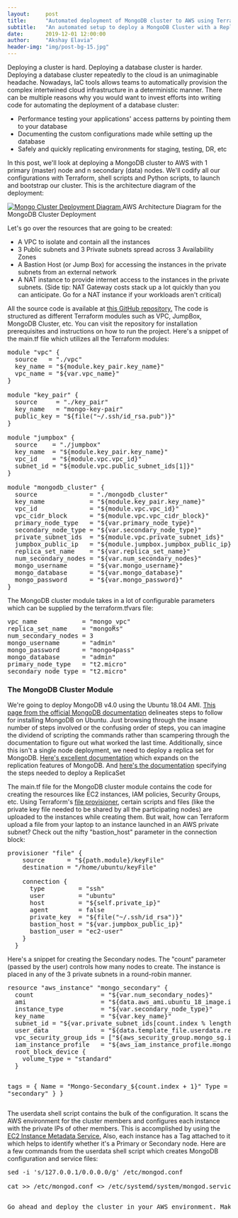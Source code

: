 ```yaml
---
layout:     post
title:      "Automated deployment of MongoDB cluster to AWS using Terraform"
subtitle:   "An automated setup to deploy a MongoDB Cluster with a Replica Set (1 Primary, n Secondary nodes) to AWS with Terraform"
date:       2019-12-01 12:00:00
author:     "Akshay Elavia"
header-img: "img/post-bg-15.jpg"
---
```


<p>Deploying a cluster is hard. Deploying a database cluster is harder. Deploying a database cluster repeatedly to the cloud is an unimaginable headache. Nowadays, IaC tools allows teams to automatically provision the complex intertwined cloud infrastructure in a deterministic manner. There can be multiple reasons why you would want to invest efforts into writing code for automating the deployment of a database cluster:</p>
<ul>
<li>Performance testing your applications' access patterns by pointing them to your database</li> 
<li>Documenting the custom configurations made while setting up the database</li>
<li>Safely and quickly replicating environments for staging, testing, DR, etc</li>
</ul>

<p>In this post, we'll look at deploying a MongoDB cluster to AWS with 1 primary (master) node and n secondary (data) nodes. We'll codify all our configurations with Terraform, shell scripts and Python scripts, to launch and bootstrap our cluster. This is the architecture diagram of the deployment:</p>

<a href="#">
    <img src="{{ site.baseurl }}/img/MongoDB-Replica-Set-Deployment-Architecture.png" alt="Mongo Cluster Deployment Diagram">
</a>
<span class="caption text-muted">AWS Architecture Diagram for the MongoDB Cluster Deployment</span>

<p>Let's go over the resources that are going to be created:</p>
<ul>
<li>A VPC to isolate and contain all the instances</li> 
<li>3 Public subnets and 3 Private subnets spread across 3 Availability Zones</li>
<li>A Bastion Host (or Jump Box) for accessing the instances in the private subnets from an external network</li>
<li>A NAT instance to provide internet access to the instances in the private subnets. (Side tip: NAT Gateway costs stack up a lot quickly than you can anticipate. Go for a NAT instance if your workloads aren't critical)</li>
</ul>

<p>All the source code is available at <a href="https://github.com/itselavia/mongodb-terraform-deployment">this GitHub repository.</a> The code is structured as different Terraform modules such as VPC, JumpBox, MongoDB Cluster, etc. You can visit the repository for installation prerequisites and instructions on how to run the project. Here's a snippet of the main.tf file which utilizes all the Terraform modules:</p>

<?prettify?>
<pre class="prettyprint linenums">
module "vpc" {
  source   = "./vpc"
  key_name = "${module.key_pair.key_name}"
  vpc_name = "${var.vpc_name}"
}

module "key_pair" {
  source     = "./key_pair"
  key_name   = "mongo-key-pair"
  public_key = "${file("~/.ssh/id_rsa.pub")}"
}

module "jumpbox" {
  source    = "./jumpbox"
  key_name  = "${module.key_pair.key_name}"
  vpc_id    = "${module.vpc.vpc_id}"
  subnet_id = "${module.vpc.public_subnet_ids[1]}"
}

module "mongodb_cluster" {
  source              = "./mongodb_cluster"
  key_name            = "${module.key_pair.key_name}"
  vpc_id              = "${module.vpc.vpc_id}"
  vpc_cidr_block      = "${module.vpc.vpc_cidr_block}"
  primary_node_type   = "${var.primary_node_type}"
  secondary_node_type = "${var.secondary_node_type}"
  private_subnet_ids  = "${module.vpc.private_subnet_ids}"
  jumpbox_public_ip   = "${module.jumpbox.jumpbox_public_ip}"
  replica_set_name    = "${var.replica_set_name}"
  num_secondary_nodes = "${var.num_secondary_nodes}"
  mongo_username      = "${var.mongo_username}"
  mongo_database      = "${var.mongo_database}"
  mongo_password      = "${var.mongo_password}"
}
</pre>

<p>The MongoDB cluster module takes in a lot of configurable parameters which can be supplied by the terraform.tfvars file:</p>

<?prettify?>
<pre class="prettyprint linenums">
vpc_name            = "mongo_vpc"
replica_set_name    = "mongoRs"
num_secondary_nodes = 3
mongo_username      = "admin"
mongo_password      = "mongo4pass"
mongo_database      = "admin"
primary_node_type   = "t2.micro"
secondary_node_type = "t2.micro"
</pre>
<h3 class="section-heading">The MongoDB Cluster Module</h3>
<p>We're going to deploy MongoDB v4.0 using the Ubuntu 18.04 AMI. <a href="https://docs.mongodb.com/manual/tutorial/install-mongodb-on-ubuntu/">This page from the official MongoDB documentation</a> delineates steps to follow for installing MongoDB on Ubuntu. Just browsing through the insane number of steps involved or the confusing order of steps, you can imagine the dividend of scripting the commands rather than scampering through the documentation to figure out what worked the last time. Additionally, since this isn't a single node deployment, we need to deploy a replica set for MongoDB. <a href="https://docs.mongodb.com/manual/replication/">Here's excellent documentation</a> which expands on the replication features of MongoDB. And <a href="https://docs.mongodb.com/manual/tutorial/deploy-replica-set/">here's the documentation</a> specifying the steps needed to deploy a ReplicaSet</p>

<p>The main.tf file for the MongoDB cluster module contains the code for creating the resources like EC2 instances, IAM policies, Security Groups, etc. Using Terraform's <a href="https://www.terraform.io/docs/provisioners/file.html">file provisioner</a>, certain scripts and files (like the private key file needed to be shared by all the participating nodes) are uploaded to the instances while creating them. But wait, how can Terraform upload a file from your laptop to an instance launched in an AWS private subnet? Check out the nifty "bastion_host" parameter in the connection block: </p>

<?prettify?>
<pre class="prettyprint linenums">
provisioner "file" {
    source      = "${path.module}/keyFile"
    destination = "/home/ubuntu/keyFile"

    connection {
      type         = "ssh"
      user         = "ubuntu"
      host         = "${self.private_ip}"
      agent        = false
      private_key  = "${file("~/.ssh/id_rsa")}"
      bastion_host = "${var.jumpbox_public_ip}"
      bastion_user = "ec2-user"
    }
  }
</pre>

<p>Here's a snippet for creating the Secondary nodes. The "count" parameter (passed by the user) controls how many nodes to create. The instance is placed in any of the 3 private subnets in a round-robin manner.</p>
<?prettify?>
<pre class="prettyprint linenums">
resource "aws_instance" "mongo_secondary" {
  count                  = "${var.num_secondary_nodes}"
  ami                    = "${data.aws_ami.ubuntu_18_image.id}"
  instance_type          = "${var.secondary_node_type}"
  key_name               = "${var.key_name}"
  subnet_id = "${var.private_subnet_ids[count.index % length(var.private_subnet_ids)]}"
  user_data              = "${data.template_file.userdata.rendered}"
  vpc_security_group_ids = ["${aws_security_group.mongo_sg.id}"]
  iam_instance_profile   = "${aws_iam_instance_profile.mongo-instance-profile.name}"
  root_block_device {
    volume_type = "standard"
  }

  tags = {
    Name = "Mongo-Secondary_${count.index + 1}"
    Type = "secondary"
  }
}
</pre>

<p>The userdata shell script contains the bulk of the configuration. It scans the AWS environment for the cluster members and configures each instance with the private IPs of other members. This is accomplished by using the <a href="https://docs.aws.amazon.com/AWSEC2/latest/UserGuide/instancedata-data-retrieval.html">EC2 Instance Metadata Service.</a> Also, each instance has a Tag attached to it which helps to identify whether it's a Primary or Secondary node. Here are a few commands from the userdata shell script which creates MongoDB configuration and service files:</p>

<?prettify?>
<pre class="prettyprint linenums">
sed -i 's/127.0.0.1/0.0.0.0/g' /etc/mongod.conf

cat >> /etc/mongod.conf <<EOL

security:
  keyFile: /opt/mongodb/keyFile

replication:
  replSetName: ${replica_set_name}

EOL

chown ubuntu:ubuntu /etc/mongod.conf

cat >> /etc/systemd/system/mongod.service <<EOL

[Unit]
Description=High-performance, schema-free document-oriented database
After=network.target

[Service]
User=mongodb
ExecStart=/usr/bin/mongod --quiet --config /etc/mongod.conf

[Install]
WantedBy=multi-user.target

EOL
</pre>

<p>Go ahead and deploy the cluster in your AWS environment. Make sure you have a public-private keypair in the ~/.ssh directory. Use <a href="https://www.ssh.com/ssh/keygen">ssh-keygen</a> to create the key files. Install <a href="https://www.terraform.io/downloads.html">Terraform</a> and the <a href="https://docs.aws.amazon.com/cli/latest/userguide/install-cliv2-linux-mac.html">AWS CLI</a>. Create ~/.aws/credentials file to store your AWS Secret Key and Access Key locally for Terraform to use. I hope everything works great on the first try. If not, please feel free to reach out and I'll be more than happy to help!</p>